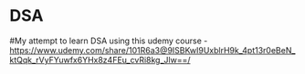 # DSA

#My attempt to learn DSA using this udemy course - https://www.udemy.com/share/101R6a3@9ISBKwI9UxblrH9k_4pt13r0eBeN_ktQqk_rVyFYuwfx6YHx8z4FEu_cvRi8kg_Jlw==/
